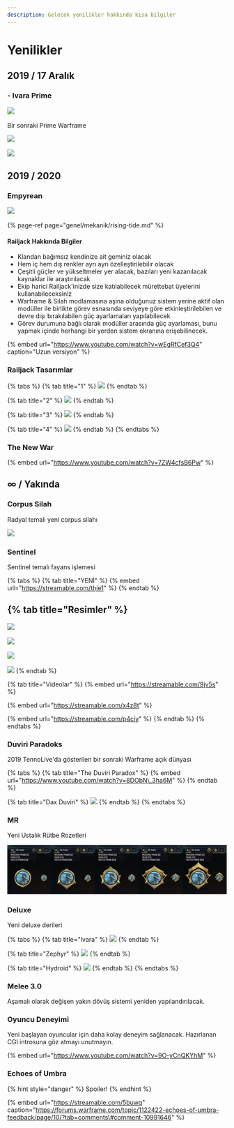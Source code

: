 ```yaml
---
description: Gelecek yenilikler hakkında kısa bilgiler
---
```


# Yenilikler

## 2019 / 17 Aralık

### - Ivara Prime

![](https://n9e5v4d8.ssl.hwcdn.net/uploads/b5edcc1223c5ad95d87145e102a2afa2.png)

Bir sonraki Prime Warframe

![](https://n9e5v4d8.ssl.hwcdn.net/uploads/619553eba51472f8a63b62dd1be8b276.png)

![](https://n9e5v4d8.ssl.hwcdn.net/uploads/0607ed4ccdd494cd1e47206d1deb68fb.png)

## 2019 / 2020

### Empyrean

![](https://n9e5v4d8.ssl.hwcdn.net/uploads/910f743102c36726495549eae1789ccd.jpg)

{% page-ref page="genel/mekanik/rising-tide.md" %}

#### Railjack Hakkında Bilgiler

* Klandan bağımsız kendinize ait geminiz olacak
* Hem iç hem dış renkler ayrı ayrı özelleştirilebilir olacak
* Çeşitli güçler ve yükseltmeler yer alacak, bazıları yeni kazanılacak kaynaklar ile araştırılacak
* Ekip harici Railjack'inizde size katılabilecek mürettebat üyelerini kullanabileceksiniz
* Warframe & Silah modlamasına aşina olduğunuz sistem yerine aktif olan modüller ile birlikte görev esnasında seviyeye göre etkinleştirilebilen ve devre dışı bırakılabilen güç ayarlamaları yapılabilecek
* Görev durumuna bağlı olarak modüller arasında güç ayarlaması, bunu yapmak içinde herhangi bir yerden sistem ekranına erişebilinecek.

{% embed url="https://www.youtube.com/watch?v=wEgRfCef3Q4" caption="Uzun versiyon" %}

###  **Railjack Tasarımlar**

{% tabs %}
{% tab title="1" %}
![](https://n9e5v4d8.ssl.hwcdn.net/uploads/1adf59b3ecc684063e5113b3c59399b7.jpg)
{% endtab %}

{% tab title="2" %}
![](https://n9e5v4d8.ssl.hwcdn.net/uploads/cc8d0104155c4926c719bd7b9407cc39.jpg)
{% endtab %}

{% tab title="3" %}
![](https://n9e5v4d8.ssl.hwcdn.net/uploads/9e91d1df49f4a3d43270c23b3e295e5d.jpg)
{% endtab %}

{% tab title="4" %}
![](https://n9e5v4d8.ssl.hwcdn.net/uploads/81ca3378edf4754f3c0ed486333e4eae.jpg)
{% endtab %}
{% endtabs %}

### The New War

{% embed url="https://www.youtube.com/watch?v=7ZW4cfsB6Pw" %}

## ∞ / Yakında

### Corpus Silah

Radyal temalı yeni corpus silahı

![](https://n9e5v4d8.ssl.hwcdn.net/uploads/a1ca3cffbbb4c9d91d01c6da01cbbae6.jpg)

### Sentinel

Sentinel temalı fayans işlemesi

{% tabs %}
{% tab title="YENİ" %}
{% embed url="https://streamable.com/thje1" %}
{% endtab %}

{% tab title="Resimler" %}
---

![](https://pbs.twimg.com/media/EKbcotnXsAAI7Wc?format=jpg&name=large)

![](https://pbs.twimg.com/media/EKbcotpXYAEdYWf?format=jpg&name=large)

![](https://pbs.twimg.com/media/EKbcotlWwAclc07?format=jpg&name=large)

![](https://pbs.twimg.com/media/EKbcotmXkAEq36W?format=jpg&name=large)
{% endtab %}

{% tab title="Videolar" %}
{% embed url="https://streamable.com/9jv5s" %}

{% embed url="https://streamable.com/x4z8t" %}

{% embed url="https://streamable.com/p4cjy" %}
{% endtab %}
{% endtabs %}

### Duviri Paradoks

2019 TennoLive'da gösterilen bir sonraki Warframe açık dünyası

{% tabs %}
{% tab title="The Duviri Paradox" %}
{% embed url="https://www.youtube.com/watch?v=8DObN\_3ha6M" %}
{% endtab %}

{% tab title="Dax Duviri" %}
![](https://blobscdn.gitbook.com/v0/b/gitbook-28427.appspot.com/o/assets%2F-Lo4Algoh5VxuUALWAd2%2F-LrUwdBC0BiiESramlTW%2F-LrUwlobLZkwvDUrTm21%2F9e9a604ac04b060fad079e47a91e2037.webp?alt=media&token=ef93e1a7-226f-4fa5-b3ac-179096f0942b)
{% endtab %}
{% endtabs %}

### MR <a id="mr"></a>

Yeni Ustalık Rütbe Rozetleri

![](.gitbook/assets/assets_-lgoamcq2h0squvaydqb_-lmmsxg5h8evry9jm2wt_-lmmzo7uqhe9ws45vs15_image.webp)

### Deluxe

Yeni deluxe derileri

{% tabs %}
{% tab title="Ivara" %}
![](https://blobscdn.gitbook.com/v0/b/gitbook-28427.appspot.com/o/assets%2F-Lo4Algoh5VxuUALWAd2%2F-LrUwdBC0BiiESramlTW%2F-LrUx2wV1ce2C96rItBz%2Fassets_-lgoamcq2h0squvaydqb_-lmmsxg5h8evry9jm2wt_-lmmzbguxcatytpnpggx_image.webp?alt=media&token=52f67491-250d-4654-a4d7-478d1ca7ce59)
{% endtab %}

{% tab title="Zephyr" %}
![](https://blobscdn.gitbook.com/v0/b/gitbook-28427.appspot.com/o/assets%2F-Lo4Algoh5VxuUALWAd2%2F-LrUwdBC0BiiESramlTW%2F-LrUxBBNjP5O59p9jc2_%2Fassets_-lgoamcq2h0squvaydqb_-lmncuuupph177e2kvn2_-lmnd49warqwjata2yqm_image.webp?alt=media&token=5f01e36d-00cc-4962-8101-dc3e0ba72548)
{% endtab %}

{% tab title="Hydroid" %}
![](https://cdnb.artstation.com/p/assets/images/images/021/376/035/large/liger-inuzuka-hydroid-deluxe-fin-wtrmrk.jpg)
{% endtab %}
{% endtabs %}

### Melee 3.0

Aşamalı olarak değişen yakın dövüş sistemi yeniden yapılandırılacak.

### Oyuncu Deneyimi

Yeni başlayan oyuncular için daha kolay deneyim sağlanacak. Hazırlanan CGI introsuna göz atmayı unutmayın.

{% embed url="https://www.youtube.com/watch?v=9O-yCnQKYhM" %}

### Echoes of Umbra

{% hint style="danger" %}
Spoiler!
{% endhint %}

{% embed url="https://streamable.com/5buwq" caption="https://forums.warframe.com/topic/1122422-echoes-of-umbra-feedback/page/10/?tab=comments\#comment-10991646" %}

